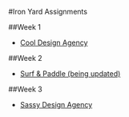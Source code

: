 #Iron Yard Assignments


##Week 1  
  * [Cool Design Agency](http://brbledsoe.github.io/tiy_assignments/week_02/day_06/cool_design_agency/)
  
##Week 2
  * [Surf & Paddle (being updated)](http://brbledsoe.github.io/tiy_assignments/week_04/day_16/surf_and_paddle/)

##Week 3
  * [Sassy Design Agency](http://brbledsoe.github.io/tiy_assignments/week_03/day_11/sassy_design_agency/)